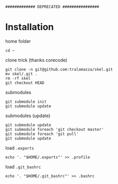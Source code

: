 
    ############# DEPRECATED ################


# Installation

home folder

    cd ~

clone trick (thanks corecode)

    git clone -n git@github.com:tralamazza/skel.git
    mv skel/.git .
    rm -rf skel
    git checkout HEAD

submodules

    git submodule init
    git submodule update

submodules (update)

    git submodule update
    git submodule foreach 'git checkout master'
    git submodule foreach 'git pull'
    git submodule update

load `.exports`

    echo '. "$HOME/.exports"' >> .profile

load `.git_bashrc`

    echo '. "$HOME/.git_bashrc"' >> .bashrc
